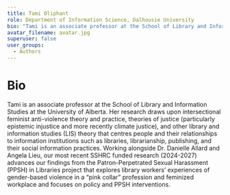 ```yaml
---
title: Tami Oliphant
role: Department of Information Science, Dalhousie University
bio: "Tami is an associate professor at the School of Library and Information Studies at the University of Alberta. Her research draws upon intersectional feminist anti-violence theory and practice, theories of justice (particularly epistemic injustice and more recently climate justice), and other library and information studies (LIS) theory that centres people and their relationships to information institutions such as libraries, librarianship, publishing, and their social information practices. Working alongside Dr. Danielle Allard and Angela Lieu, our most recent SSHRC funded research (2024-2027) advances our findings from the Patron-Perpetrated Sexual Harassment (PPSH) in Libraries project that explores library workers’ experiences of gender-based violence in a “pink collar” profession and feminized workplace and focuses on policy and PPSH interventions."
avatar_filename: avatar.jpg
superuser: false
user_groups:
  - Authors
---
```


# Bio
Tami is an associate professor at the School of Library and Information Studies at the University of Alberta. Her research draws upon intersectional feminist anti-violence theory and practice, theories of justice (particularly epistemic injustice and more recently climate justice), and other library and information studies (LIS) theory that centres people and their relationships to information institutions such as libraries, librarianship, publishing, and their social information practices. Working alongside Dr. Danielle Allard and Angela Lieu, our most recent SSHRC funded research (2024-2027) advances our findings from the Patron-Perpetrated Sexual Harassment (PPSH) in Libraries project that explores library workers’ experiences of gender-based violence in a “pink collar” profession and feminized workplace and focuses on policy and PPSH interventions.
